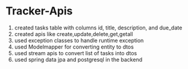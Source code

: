 # Tracker-Apis

1) created tasks table with columns id, title, description, and due_date
2) created apis like create,update,delete,get,getall
3) used exception classes  to handle runtime exception
4) used Modelmapper for converting entity to dtos
5) used stream apis to convert list of tasks into dtos
6) used spring data jpa and postgresql in the backend
